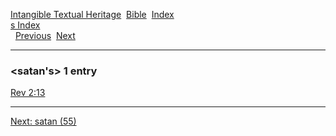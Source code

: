 [Intangible Textual Heritage](../../index)  [Bible](../index) 
[Index](index)   
[s Index](_s_)  
  [Previous](c09799)  [Next](c09801) 

------------------------------------------------------------------------

### &lt;satan's&gt; 1 entry

[Rev 2:13](../kjv/rev002.htm#013)  

------------------------------------------------------------------------

[Next: satan (55)](c09801)
